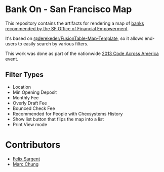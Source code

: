 # Bank On - San Francisco Map

This repository contains the artifacts for rendering a map of [banks recommended by the SF Office of Financial Empowerment](http://bankonsanfrancisco.com/map).

It's based on [@derekeder/FusionTable-Map-Template](https://github.com/derekeder/FusionTable-Map-Template), so it allows end-users to easily search by various filters.

This work was done as part of the nationwide [2013 Code Across America](http://brigade.codeforamerica.org/pages/codeacross) event.

## Filter Types
- Location
- Min Opening Deposit
- Monthly Fee
- Overly Draft Fee
- Bounced Check Fee
- Recommended for People with Chexsystems History
- Show list button that flips the map into a list
- Print View mode

# Contributors
- [Felix Sargent](https://github.com/fsargent)
- [Marc Chung](https://github.com/mchung)
